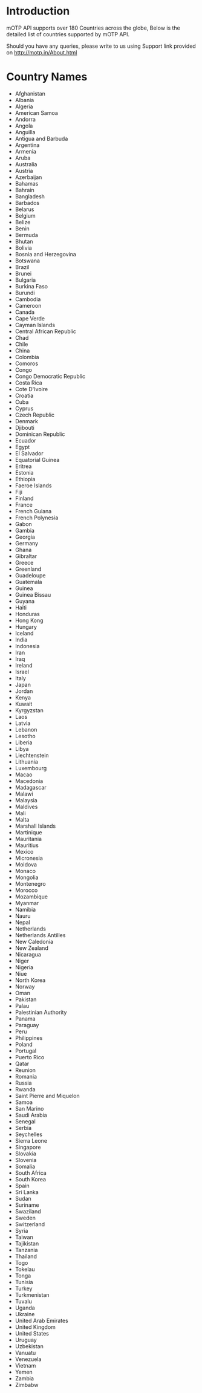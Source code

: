 # Introduction #

mOTP API supports over 180 Countries across the globe, Below is the detailed list of countries supported by mOTP API.

Should you have any queries, please write to us using Support link provided on http://motp.in/About.html


# Country Names #

  * Afghanistan
  * Albania
  * Algeria
  * American Samoa
  * Andorra
  * Angola
  * Anguilla
  * Antigua and Barbuda
  * Argentina
  * Armenia
  * Aruba
  * Australia
  * Austria
  * Azerbaijan
  * Bahamas
  * Bahrain
  * Bangladesh
  * Barbados
  * Belarus
  * Belgium
  * Belize
  * Benin
  * Bermuda
  * Bhutan
  * Bolivia
  * Bosnia and Herzegovina
  * Botswana
  * Brazil
  * Brunei
  * Bulgaria
  * Burkina Faso
  * Burundi
  * Cambodia
  * Cameroon
  * Canada
  * Cape Verde
  * Cayman Islands
  * Central African Republic
  * Chad
  * Chile
  * China
  * Colombia
  * Comoros
  * Congo
  * Congo Democratic Republic
  * Costa Rica
  * Cote D'Ivoire
  * Croatia
  * Cuba
  * Cyprus
  * Czech Republic
  * Denmark
  * Djibouti
  * Dominican Republic
  * Ecuador
  * Egypt
  * El Salvador
  * Equatorial Guinea
  * Eritrea
  * Estonia
  * Ethiopia
  * Faeroe Islands
  * Fiji
  * Finland
  * France
  * French Guiana
  * French Polynesia
  * Gabon
  * Gambia
  * Georgia
  * Germany
  * Ghana
  * Gibraltar
  * Greece
  * Greenland
  * Guadeloupe
  * Guatemala
  * Guinea
  * Guinea Bissau
  * Guyana
  * Haiti
  * Honduras
  * Hong Kong
  * Hungary
  * Iceland
  * India
  * Indonesia
  * Iran
  * Iraq
  * Ireland
  * Israel
  * Italy
  * Japan
  * Jordan
  * Kenya
  * Kuwait
  * Kyrgyzstan
  * Laos
  * Latvia
  * Lebanon
  * Lesotho
  * Liberia
  * Libya
  * Liechtenstein
  * Lithuania
  * Luxembourg
  * Macao
  * Macedonia
  * Madagascar
  * Malawi
  * Malaysia
  * Maldives
  * Mali
  * Malta
  * Marshall Islands
  * Martinique
  * Mauritania
  * Mauritius
  * Mexico
  * Micronesia
  * Moldova
  * Monaco
  * Mongolia
  * Montenegro
  * Morocco
  * Mozambique
  * Myanmar
  * Namibia
  * Nauru
  * Nepal
  * Netherlands
  * Netherlands Antilles
  * New Caledonia
  * New Zealand
  * Nicaragua
  * Niger
  * Nigeria
  * Niue
  * North Korea
  * Norway
  * Oman
  * Pakistan
  * Palau
  * Palestinian Authority
  * Panama
  * Paraguay
  * Peru
  * Philippines
  * Poland
  * Portugal
  * Puerto Rico
  * Qatar
  * Reunion
  * Romania
  * Russia
  * Rwanda
  * Saint Pierre and Miquelon
  * Samoa
  * San Marino
  * Saudi Arabia
  * Senegal
  * Serbia
  * Seychelles
  * Sierra Leone
  * Singapore
  * Slovakia
  * Slovenia
  * Somalia
  * South Africa
  * South Korea
  * Spain
  * Sri Lanka
  * Sudan
  * Suriname
  * Swaziland
  * Sweden
  * Switzerland
  * Syria
  * Taiwan
  * Tajikistan
  * Tanzania
  * Thailand
  * Togo
  * Tokelau
  * Tonga
  * Tunisia
  * Turkey
  * Turkmenistan
  * Tuvalu
  * Uganda
  * Ukraine
  * United Arab Emirates
  * United Kingdom
  * United States
  * Uruguay
  * Uzbekistan
  * Vanuatu
  * Venezuela
  * Vietnam
  * Yemen
  * Zambia
  * Zimbabw